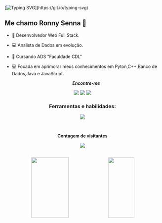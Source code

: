  
[![Typing SVG](https://readme-typing-svg.herokuapp.com/?color=00bfbf&size=35&center=true&vCenter=true&width=1000&lines=Hello+world+✨;)](https://git.io/typing-svg)

## Me chamo Ronny Senna 👋

- 🚀 Desenvolvedor Web Full Stack.
- 💻 Analista de Dados em evolução.
- 📙 Cursando ADS "Faculdade CDL"
- 💻 Focada em aprimorar meus conhecimentos em Pyton,C++,Banco de Dados,Java e JavaScript.

  <p align='center'><i><b>Encontre-me</i></b></p>

<div align="center">
    <a href="https://www.instagram.com/ronnysenna/?hl=pt_BR" target="_blank"><img src="https://img.shields.io/badge/-Instagram-%23E4405F?style=for-the-badge&logo=instagram&logoColor=white"></a>
    <a href="https://www.linkedin.com/in/ronnysenna/" target="_blank"><img src="https://img.shields.io/badge/-LinkedIn-%230077B5?style=for-the-badge&logo=linkedin&logoColor=white" target="_blank"></a> 
     <a href="mailto:ronnysenna@yahoo.com"><img src="https://img.shields.io/badge/-Gmail-%23333?style=for-the-badge&logo=gmail&logoColor=white" target="_blank"></a>
</div>
</details>
  <div align="center">

### Ferramentas e habilidades:

<!-- 
[![My Skills](https://skillicons.dev/icons?i=js,html,css,bootstrap,cs,dotnet,eclipse,git,github,java,mongodb,mysql,nextjs,nodejs,postman,py,react,spring,sqlite,visualstudio,vscode)](https://skillicons.dev)
-->
<p align="center">
  <a href="https://skillicons.dev">
    <img src="https://skillicons.dev/icons?i=react,java,spring,mysql,nodejs,postman,js,bootstrap,git,mongodb,html,css,eclipse,visualstudio,vscode" />
  </a>
</p> 
</div>

<div align="center">
<br><p align="center"><b>Contagem de visitantes</b></p>  
<p align="center"><img align="center" src="https://profile-counter.glitch.me/%7Bronnysenna%7D/count.svg" /></p> 
<br></div>

<div align="center">  
  <img width="49%" height="195px" src="https://github-readme-stats.vercel.app/api?username=ronnysenna&theme=dark&show_icons=true&hide_border=true&count_private=true" /> 
  <img width="41%" height="195px" src="https://github-readme-stats.vercel.app/api/top-langs/?username=ronnysenna&theme=dark&show_icons=true&hide_border=true&layout=compact" />
</div>